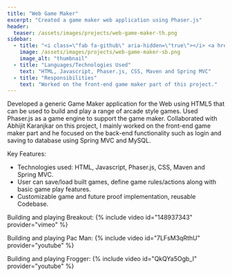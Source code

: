 ```yaml
---
title: "Web Game Maker"
excerpt: "Created a game maker web application using Phaser.js"
header:
  teaser: /assets/images/projects/web-game-maker-th.png
sidebar:
  - title: "<i class=\"fab fa-github\" aria-hidden=\"true\"></i> <a href=\"https://github.com/abhijitkaranjkar89/Game-Maker\">GitHub Repo</a>"
    image: /assets/images/projects/web-game-maker-sb.png
    image_alt: "thumbnail"
  - title: "Languages/Technologies Used"
    text: "HTML, Javascript, Phaser.js, CSS, Maven and Spring MVC"
  - title: "Responsibilities"
    text: "Worked on the front-end game maker part of this project."
---
```

Developed a generic Game Maker application for the Web using HTML5 that can be used to build and play a range of arcade style games. Used Phaser.js as a game engine to support the game maker. Collaborated with Abhijit Karanjkar on this project, I mainly worked on the front-end game maker part and he focused on the back-end functionality such as login and saving to database using Spring MVC and MySQL.

Key Features:
- Technologies used: HTML, Javascript, Phaser.js, CSS, Maven and Spring MVC.
- User can save/load built games, define game rules/actions along with basic game play features.
- Customizable game and future proof implementation, reusable Codebase.

Building and playing Breakout:
{% include video id="148937343" provider="vimeo" %}

Building and playing Pac Man:
{% include video id="7LFsM3qRthU" provider="youtube" %}

Building and playing Frogger:
{% include video id="QkQYa5Ogb_I" provider="youtube" %}
